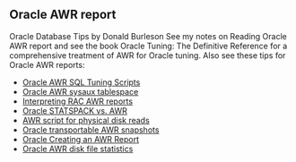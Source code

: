 ## Oracle AWR report
	
Oracle Database Tips by Donald Burleson
See my notes on Reading Oracle AWR report and see the book Oracle Tuning: The Definitive Reference for a comprehensive treatment of AWR for Oracle tuning.  Also see these tips for Oracle AWR reports:

* [Oracle AWR SQL Tuning Scripts](http://www.dba-oracle.com/art_orafaq_awr_sql_tuning.htm)
* [Oracle AWR sysaux tablespace](http://www.fast-track.cc/t_awr_workload_sysaux_tablespaces.htm)
* [Interpreting RAC AWR reports](http://www.dba-oracle.com/t_rac_statspack_awr_report_tips.htm)
* [Oracle STATSPACK vs. AWR](http://www.fast-track.cc/t_statspack_awr.htm)
* [AWR script for physical disk reads](http://www.dba-oracle.com/art_orafaq_awr_disk_reads.htm)
* [Oracle transportable AWR snapshots](http://www.rampant-books.com/art_oracle_awr_transportable_snapshots.htm)
* [Oracle Creating an AWR Report](http://www.dba-oracle.com/oracle10g_tuning/t_oracle_creating_awr_report_awrrpt.htm)
* [Oracle AWR disk file statistics](http://www.praetoriate.com/t_awr_disk_file_statistics.htm)
